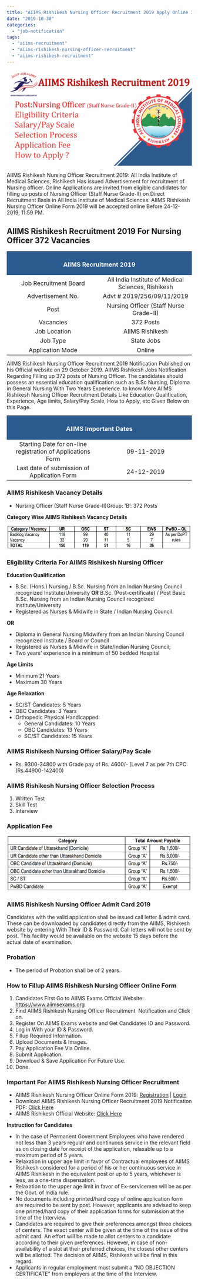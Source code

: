 ```yaml
---
title: "AIIMS Rishikesh Nursing Officer Recruitment 2019 Apply Online 372 Staff Nurse Grade II"
date: "2019-10-30"
categories: 
  - "job-notification"
tags: 
  - "aiims-recruitment"
  - "aiims-rishikesh-nursing-officer-recruitment"
  - "aiims-rishikesh-recruitment"
---
```


![AIIMS Rishikesh Nursing Officer Recruitment 2019](images/AIIMS-Rishikesh-Nursing-Officer-Recruitment-2019.jpg)

AIIMS Rishikesh Nursing Officer Recruitment 2019: All India Institute of Medical Sciences, Rishikesh Has issued Advertisement for recruitment of Nursing officer. Online Applications are invited from eligible candidates for filling up posts of Nursing Officer (Staff Nurse Grade-II) on Direct Recruitment Basis in All India Institute of Medical Sciences. AIIMS Rishikesh Nursing Officer Online Form 2019 will be accepted online Before 24-12-2019, 11:59 PM.

## **AIIMS Rishikesh Recruitment 2019 For Nursing Officer 372 Vacancies**

<table style="border-collapse: collapse; width: 100%;"><tbody><tr><td style="width: 50%; background-color: #2a5a8e;" colspan="2"><h3 style="text-align: center;"><span style="color: #ffffff;"><strong>AIIMS Recruitment 2019</strong></span></h3></td></tr><tr><td style="width: 50%; text-align: center;"><span style="font-size: 12pt;">Job Recruitment Board</span></td><td style="width: 50%; text-align: center;"><span style="font-size: 12pt;">All India Institute of Medical Sciences, Rishikesh</span></td></tr><tr><td style="width: 50%; text-align: center;"><span style="font-size: 12pt;">Advertisement No.</span></td><td style="width: 50%; text-align: center;"><span style="font-size: 12pt;">Advt # 2019/256/09/11/2019</span></td></tr><tr><td style="width: 50%; text-align: center;"><span style="font-size: 12pt;">Post</span></td><td style="width: 50%; text-align: center;"><span style="font-size: 12pt;">Nursing Officer (Staff Nurse Grade-II)</span></td></tr><tr><td style="width: 50%; text-align: center;"><span style="font-size: 12pt;">Vacancies</span></td><td style="width: 50%; text-align: center;"><span style="font-size: 12pt;">372 Posts</span></td></tr><tr><td style="width: 50%; text-align: center;"><span style="font-size: 12pt;">Job Location</span></td><td style="width: 50%; text-align: center;"><span style="font-size: 12pt;">AIIMS Rishikesh</span></td></tr><tr><td style="width: 50%; text-align: center;"><span style="font-size: 12pt;">Job Type</span></td><td style="width: 50%; text-align: center;"><span style="font-size: 12pt;">State Jobs</span></td></tr><tr><td style="width: 50%; text-align: center;"><span style="font-size: 12pt;">Application Mode</span></td><td style="width: 50%; text-align: center;"><span style="font-size: 12pt;">Online</span></td></tr></tbody></table>

AIIMS Rishikesh Nursing Officer Recruitment 2019 Notification Published on his Official website on 29 October 2019. AIIMS Rishikesh Jobs Notification Regarding Filling up 372 posts of Nursing Officer. The candidates should possess an essential education qualification such as B.Sc Nursing, Diploma in General Nursing With Two Years Experience. to know More AIIMS Rishikesh Nursing Officer Recruitment Details Like Education Qualification, Experience, Age limits, Salary/Pay Scale, How to Apply, etc Given Below on this Page.

<table style="border-collapse: collapse;"><tbody><tr><td style="width: 50%; background-color: #2a5a8e;" colspan="2"><h3 style="text-align: center;"><span style="color: #ffffff;"><strong>AIIMS Important Dates</strong></span></h3></td></tr><tr><td style="width: 50%; text-align: center;"><span style="font-size: 12pt;">Starting Date for on-line registration of Applications Form</span></td><td style="width: 50%; text-align: center;"><span style="font-size: 12pt;">09-11-2019</span></td></tr><tr><td style="width: 50%; text-align: center;"><span style="font-size: 12pt;">Last date of submission of Application Form</span></td><td style="width: 50%; text-align: center;"><span style="font-size: 12pt;">24-12-2019</span></td></tr></tbody></table>

### **AIIMS Rishikesh Vacancy Details**

- Nursing Officer (Staff Nurse Grade-II)Group: ‘B’: 372 Posts

**Category Wise AIIMS Rishikesh Vacancy Details**

![AIIMS Rishikesh Nursing Officer Recruitment 372 Vacancies](images/AIIMS-Rishikesh-Nursing-Officer-Recruitment-372-Vacancies.jpg)

### **Eligibility Criteria For AIIMS Rishikesh Nursing Officer**

**Education Qualification**

- B.Sc. (Hons.) Nursing / B.Sc. Nursing from an Indian Nursing Council recognized Institute/University **OR** B.Sc. (Post-certificate) / Post Basic B.Sc. Nursing from an Indian Nursing Council recognized Institute/University
- Registered as Nurses & Midwife in State / Indian Nursing Council.

**OR**

- Diploma in General Nursing Midwifery from an Indian Nursing Council recognized Institute / Board or Council
- Registered as Nurses & Midwife in State/Indian Nursing Council;
- Two years’ experience in a minimum of 50 bedded Hospital

**Age Limits**

- Minimum 21 Years
- Maximum 30 Years

**Age Relaxation**

- SC/ST Candidates: 5 Years
- OBC Candidates: 3 Years
- Orthopedic Physical Handicapped:
    - General Candidates: 10 Years
    - OBC Candidates: 13 Years
    - SC/ST Candidates: 15 Years

### **AIIMS Rishikesh Nursing Officer Salary/Pay Scale**

- Rs. 9300-34800 with Grade pay of Rs. 4600/- \[Level 7 as per 7th CPC (Rs.44900-142400)

### **AIIMS Rishikesh Nursing Officer Selection Process**

1. Written Test
2. Skill Test
3. Interview

### **Application Fee**

![AIIMS Rishikesh Nursing Officer Application Fee](images/AIIMS-Rishikesh-Nursing-Officer-Application-Fee-.jpg)

### **AIIMS Rishikesh Nursing Officer Admit Card 2019**

Candidates with the valid application shall be issued call letter & admit card. These can be downloaded by candidates directly from the AIIMS, Rishikesh website by entering With Their ID & Password. Call letters will not be sent by post. This facility would be available on the website 15 days before the actual date of examination.

### **Probation**

- The period of Probation shall be of 2 years.

### **How to Fillup AIIMS Rishikesh Nursing Officer Online Form**

1. Candidates First Go to AIIMS Exams Official Website: https://www.aiimsexams.org
2. Find AIIMS Rishikesh Nursing Officer Recruitment  Notification and Click on.
3. Register On AIIMS Exams website and Get Candidates ID and Password.
4. Log in With your ID & Password.
5. Fillup Required Information.
6. Upload Documents & Images.
7. Pay Application Fee Via Online.
8. Submit Application.
9. Download & Save Application For Future Use.
10. Done.

### **Important For AIIMS Rishikesh Nursing Officer Recruitment**

- AIIMS Rishikesh Nursing Officer Online Form 2019: [Registration](https://cdn3.digialm.com//EForms/configuredHtml/1675/63534/Registration.html "AIIMS, Rishikesh") | [Login](https://cdn3.digialm.com//EForms/configuredHtml/1675/63534/login.html "AIIMS, Rishikesh")
- Download AIIMS Rishikesh Nursing Officer Recruitment 2019 Notification PDF: [Click Here](https://freegovtjobalert.in/wp-content/uploads/2019/10/Notification-AIIMS-Rishikesh-Nursing-Officer-372-Posts.pdf)
- AIIMS Rishikesh Official Website: [Click Here](http://aiimsrishikesh.edu.in/)

**Instruction for Candidates**

- In the case of Permanent Government Employees who have rendered not less than 3 years regular and continuous service in the relevant field as on closing date for receipt of the application, relaxable up to a maximum period of 5 years.
- Relaxation in upper age limit in favor of Contractual employees of AIIMS Rishikesh considered for a period of his or her continuous service in AIIMS Rishikesh in the equivalent post or up to 5 years, whichever is less, as a one-time dispensation.
- Relaxation to the upper age limit in favor of Ex-servicemen will be as per the Govt. of India rule.
- No documents including printed/hard copy of online application form are required to be sent by post. However, applicants are advised to keep one printed/hard copy of their application forms for submission at the time of the Interview.
- Candidates are required to give their preferences amongst three choices of centers. The exact center will be given at the time of the issue of the admit card. An effort will be made to allot centers to a candidate according to their given preferences. However, in case of non-availability of a slot at their preferred choices, the closest other centers will be allotted. The decision of AIIMS, Rishikesh will be final in this regard.
- Applicants in regular employment must submit a “NO OBJECTION CERTIFICATE” from employers at the time of the Interview.
